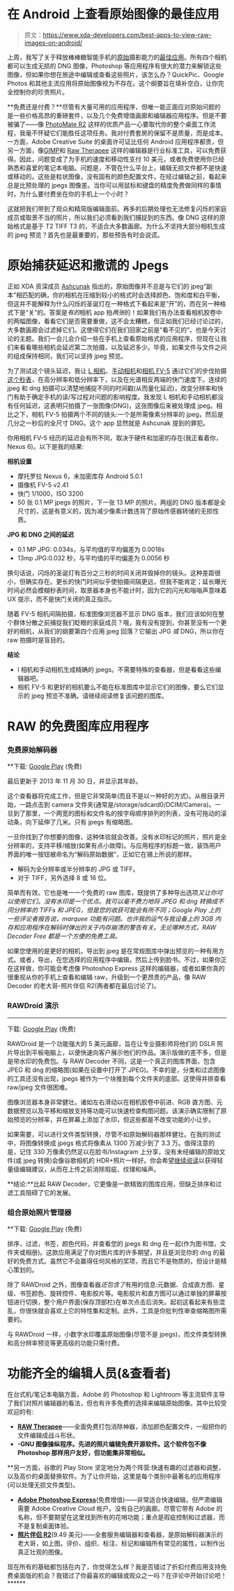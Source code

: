 # 在 Android 上查看原始图像的最佳应用

> 原文：<https://www.xda-developers.com/best-apps-to-view-raw-images-on-android/>

上周，我写了关于释放棒棒糖智能手机的[原始](https://en.wikipedia.org/wiki/Raw_image_format "Raw Image Format - Wikipedia")摄影能力的[最佳应用](http://www.xda-developers.com/top-4-camera-apps-for-lollipops-new-api/ "Top 4 Camera Apps for Lollipop’s New API")。所有四个相机都可以生成无损的 DNG 图像，Photoshop 等应用程序有很大的潜力来解锁这些图像，但如果你想在旅途中编辑或查看这些照片，该怎么办？QuickPic、Google Photos 和其他主流应用将原始图像视为不存在。这个纲要旨在填补空白，让你完全控制你的珍贵照片。

**免费还是付费？**尽管有大量可用的应用程序，但唯一能正面应对原始问题的是一些价格高昂的重磅套件，以及几个免费增值画廊和编辑器应用程序。但是不要被骗了——像 [PhotoMate R2](https://play.google.com/store/apps/details?id=com.tssystems.photomate2 "Photo Mate R2 - Google Play") 这样的优质产品一心要取代你的整个桌面工作流程，我毫不怀疑它们能胜任这项任务。我对付费套房的保留不是质量，而是成本。一方面，Adobe Creative Suite 的桌面许可证比任何 Android 应用程序都贵，但另一方面，像[GIMP](http://www.gimp.org/ "GNU Image Manipulation Program")和 [Raw Therapee](http://rawtherapee.com/ "Raw Therapee") 这样的编辑器是行业标准工具，可以免费获得。因此，问题变成了为手机的速度和移动性支付 10 美元，或者免费使用你已经熟悉和喜爱的笔记本电脑。问题是，不管在什么平台上，编辑无损文件都不是快速或移动的。这些是粒状图像，没有固有的颜色配置文件，在经过编辑之前，看起来总是比预处理的 jpegs 图像差。当你可以用鼠标和键盘的精度免费做同样的事情时，为什么要付费坐在你的手机上一个小时？

这就把我们带到了观众和精简版编辑面前。再多的后期处理也无法修复闪烁的家庭成员或取景不当的照片，所以我们必须看到我们捕捉到的东西。像 DNG 这样的原始格式是基于 T2 TIFF T3 的，不适合大多数画廊。为什么不坚持大部分相机生成的 jpeg 预览？首先也是最重要的，那些预告有时会说谎。

# 原始捕获延迟和撒谎的 Jpegs

正如 XDA 资深成员 [Ashcunak](http://forum.xda-developers.com/member.php?u=2539488 "Ashcunak XDA Developer Profile") 指出的，原始图像并不总是与它们的 jpeg“副本”相匹配的确，你的相机在压缩到较小的格式时会选择颜色、饱和度和白平衡，但这并不能解释为什么闪烁的圣诞灯在一种格式下看起来是“开”的，而在另一种格式下是“关”的。答案是*有的*相机 app 拍*两张*的！如果我们有办法查看相机胶卷中的两幅图像，看看它们是否需要重做，这不会太糟糕，但正如我们已经讨论过的，大多数画廊会过滤掉它们。这使得它们在我们回家之前是“看不见的”，也是今天讨论的主题。我们一会儿会介绍一些在手机上查看原始格式的应用程序，但现在让我们来看看哪些相机会延迟第二次拍摄，以及延迟多少。毕竟，如果文件与文件之间的组成保持相同，我们可以坚持 jpeg 预览。

为了测试这个镜头延迟，我让 [L 相机](https://github.com/PkmX/lcamera "L Camera - GitHub")、[手动相机](https://play.google.com/store/apps/details?id=pl.vipek.camera2 "Manual Camera - Google Play")和[相机 FV-5](https://play.google.com/store/apps/details?id=com.flavionet.android.camera.pro "Camera FV-5 - Google Play") 通过它们的步伐拍摄[这个秒表](http://jsfiddle.net/jw2z5eeu/ "JS Fiddle Stopwatch")，在高分辨率和低分辨率下，以及在光谱相反两端的快门速度下。连续的 jpeg 和 dng 拍摄可以清楚地捕捉不同的时间戳(从而量化延迟)，改变分辨率和快门有助于确定手机的读/写过程对问题的影响程度。我发现 L 相机和手动相机都没有任何延迟，这表明只拍摄了一张图像(DNG)，这张图像后来被处理成 jpeg。相比之下，相机 FV-5 拍摄两个不同的镜头:一个是所需像素分辨率的 jpeg，然后是几分之一秒后的全尺寸 DNG。这个 app 显然就是 Ashcunak 提到的罪犯。

你用相机 FV-5 经历的延迟会有所不同，取决于硬件和加密的存在(我正看着你，Nexus 6)。以下是我的结果:

**相机设置**

*   摩托罗拉 Nexus 6，未加密库存 Android 5.0.1
*   摄像机 FV-5 v2.41
*   快门 1/1000，ISO 3200
*   50 张 0.1 MP jpegs 的照片，下一张 13 MP 的照片。两组的 DNG 版本都是全尺寸的，这是有意义的，因为减少像素计数违背了原始传感器转储的无损性质。

**JPG 和 DNG 之间的延迟**

*   0.1 MP JPG: 0.034s，与平均值的平均偏差为 0.0018s
*   13mp JPG:0.032 秒，与平均值的平均偏差为 0.0056 秒

换句话说，闪烁的圣诞灯有百分之三秒的时间关闭并毁掉你的镜头。这种差距很小，但确实存在。更长的快门时间似乎使拍摄间隔更远，但我不能肯定；延长曝光时间必然会模糊秒表时间，取景器本身也不能计时，因为它的闪光和嗡嗡声意味着 UX 提示，而不是快门关闭的真正指示。

随着 FV-5 相机间隔拍摄，标准图像浏览器不显示 DNG 版本，我们应该如何在整个群体分散之前捕捉我们眨眼的家庭成员？哦，我有没有提到，你甚至没有一个更好的相机，从我们的纲要第四个应用 jpeg 回落？它输出 JPG *或* DNG，所以你在 raw 拍摄时是盲目的。

**结论**

*   l 相机和手动相机生成精确的 jpegs。不需要特殊的查看器，但是看看这些编辑器吧。
*   相机 FV-5 和更好的相机要么不能在标准图库中显示它们的图像，要么它们显示的 jpeg 预览不准确。请继续阅读修复该问题的图库。

# RAW 的免费图库应用程序

### 免费原始解码器

 **下载: [Google Play](https://play.google.com/store/apps/details?id=com.tssystems.rawdecoderfree "RAW Decoder Free - Google Play") (免费)

最后更新于 2013 年 11 月 30 日，并显示其年龄。

这个查看器将完成工作，但是它非常简单(而且不是以一种好的方式)。从根目录开始，一路点击到 camera 文件夹(通常是/storage/sdcard0/DCIM/Camera)。一旦到了那里，一个两宽的图标和文件名的按字母顺序排列的列表，没有可拖动的滚动条，向下延伸了几米。只有 jpegs 有缩略图。

一旦你找到了你想要的图像，这种体验就会改善。没有水印标记的照片，照片是全分辨率的，支持平移/缩放(如果有点小故障)。与应用程序的标题一致，装饰用户界面的唯一按钮被命名为“解码原始数据”，正如它在锡上所说的那样。

*   解码为全分辨率或半分辨率的 JPG 或 TIFF。
*   对于 TIFF，另外选择 8 或 16 位。

简单而有效。它也是唯一一个免费的 raw 图库，既提供了多种导出选项*又让你可以使用它们。没有水印是一个优点。我可以毫不费力地将 JPEG 和 dng 转换成不同分辨率的 TIFFs 和 JPEG，但是您的收获可能会有所不同；Google Play 上的一些评论者报告说，marquee 功能有问题。也许我的运气与我设备上的 3GB 内存和应用程序在解码时弹出的关于内存崩溃的警告有关。无论哪种方式，RAW Decoder Free 都是一个方便的免费工具。*

如果您使用的是更好的相机，导出到 jpeg 是在常规图库中弹出预览的一种有用方式。或者，导出，在您选择的应用程序中编辑，然后上传到脸书。不过，如果你正在这样做，你可能会考虑像 Photoshop Express 这样的编辑器，或者如果你真的很重视从你的手机上查看和编辑 raw，升级到一个更昂贵的产品，像 RAW Decoder 的老大哥-照片伴侣 R2(两者都在最后讨论了)。

### RAWDroid 演示

****

下载: [Google Play](https://play.google.com/store/apps/details?id=com.anthonymandra.rawdroid "RAWDroid Demo - Google Play") (免费)

RAWDroid 是一个功能强大的 5 美元画廊，旨在让专业摄影师将他们的 DSLR 照片导出到平板电脑上，以便快速向客户展示他们的作品。演示版做的差不多，但是是带水印的免费包。与 RAW Decoder 不同，这是一个真正的图库界面，包含 JPEG 和 dng 的缩略图(如果在设置中打开了 JPEG)。不幸的是，分类和过滤图像的工具还没有出现，jpegs 被作为一个块推到每个文件夹的底部。这使得并排查看 raw/jpeg 文件很困难。

图像浏览器本身非常健壮。诸如左右滑动以在相机胶卷中前进、RGB 直方图、元数据预览以及平移和缩放支持等功能可以快速检查构图问题。该演示确实限制了原始预览的分辨率，并在屏幕上添加了水印，但这些都是不改变功能的小让步。

如果需要，可以进行文件类型转换，尽管不如原始解码器那样健壮。在我的测试中，将图像转换成 jpegs 格式将像素从 1300 万减少到了 3.3 万。值得注意的是，记住 330 万像素仍然足以在脸书/Instagram 上分享，没有未经编辑的原始文件(或 jpeg 转换)会像谷歌相机的 HDR+照片一样好。你会希望[继续阅读](#alternatives)以获得轻量级编辑建议，从而在上传之前消除瑕疵、纹理和噪声。

**结论:**比起 RAW Decoder，它更像是一款精致的图库应用，但缺乏排序和过滤工具阻碍了它的发展。

### 组合原始照片管理器

 **下载: [Google Play](https://play.google.com/store/apps/details?id=com.BrainyLantern.slingShotPortfolio "Portfolio RAW Photo Manager") (免费)

排序，过滤，书签，颜色代码，并查看您的 jpegs 和 dng 在一起(作为图书馆，文件夹或相册)。这款应用满足了你对图片库的许多期望，并且是浏览你的 dng 的最好的免费方式。虽然它不会赢得任何风格的奖项，而且它不是物质的，但设计是精心策划的。

除了 RAWDroid 之外，图像查看器*还包含了*有用的信息:元数据、合成直方图、星级、书签颜色、旋转控件、电影胶片等。电影胶片和直方图可以通过单独的屏幕按钮进行切换，整个用户界面(保存顶部栏)在单次点击后消失。起初这看起来有些混乱，你很快就会喜欢上它的特性集和定制。此外，工具是你批判性审查缩略图所需要的。

与 RAWDroid 一样，小数字水印覆盖原始图像(尽管不是 jpegs)，而文件类型转换和高分辨率预览等更高级的功能只需付费。

# 功能齐全的编辑人员(&查看者)

在台式机/笔记本电脑方面，Adobe 的 Photoshop 和 Lightroom 等主流软件主导了我们对照片编辑器的看法，但也有许多免费的选择来编辑原始图像。其中比较受欢迎的有:

*   **[RAW Therapee](http://rawtherapee.com/ "RAW therapee")**——全面免费打包消除神器，添加颜色配置文件，一般把你的文件编辑成战斗形状。
*   [](http://www.gimp.org/ "GNU Image Manipulation Program")**-GNU 图像操纵程序。先进的照片编辑免费开源软件。这个软件包不像 Photoshop 那样用户友好，但功能集非常相似。**

 **另一方面，谷歌的 Play Store 坚定地分为两个阵营:快速有趣的过滤器和调整，以及高价的桌面替换软件。为了让你开始，这里是每个类别中最著名的应用程序(可以处理无损文件类型)。

*   **[Adobe Photoshop Express](https://play.google.com/store/apps/details?id=com.adobe.psmobile "Adobe Photoshop Express")**(免费增值)——非常适合快速编辑，但严肃编辑需要 Adobe Creative Cloud 帐户。没有自己的画廊。尽管它带有 Adobe 的名称，但不要期望在这里找到所有的花哨功能；重点是瑕疵控制和过滤器，而不是复制桌面体验。
*   [**照片伴侣 R2**](https://play.google.com/store/apps/details?id=com.tssystems.photomate2 "Photo Mate R2 - Google Play")(9.49 美元)——全套服务编辑器和查看器，是原始解码器演示的老大哥，如上图。评价、组织、标注、标记和编辑所有常见的属性，以制作出真正壮观的图像。

现在所有的基础都包括在内了，你觉得怎么样？我是否错过了折扣付费应用支持免费桌面版的机会？我错过了你最喜欢的编辑或观众之一吗？在评论中开始讨论吧！******